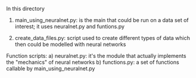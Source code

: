 In this directory
1) main_using_neuralnet.py: 
	is the main that could be run on a data set of interest;
	it uses neuralnet.py and funtions.py

2) create_data_files.py: 
	script used to create different types of data which then could be modelled with neural networks

Function scripts:
a) neuralnet.py:
	it's the module that actually implements the "mechanics" of neural networks
b) functions.py:
	a set of functions callable by main_using_neuralnet.py